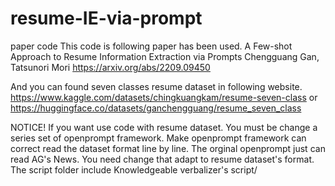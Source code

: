 # resume-IE-via-prompt
paper code
This code is following paper has been used.
A Few-shot Approach to Resume Information Extraction via Prompts
Chengguang Gan, Tatsunori Mori
https://arxiv.org/abs/2209.09450

And you can found seven classes resume dataset in following website.
https://www.kaggle.com/datasets/chingkuangkam/resume-seven-class or 
https://huggingface.co/datasets/ganchengguang/resume_seven_class

NOTICE! If you want use code with resume dataset. You must be change a series set of openprompt framework. Make openprompt framework can correct read the dataset format line by line. The orginal openprompt just can read AG's News. You need change that adapt to resume dataset's format.
The script folder include Knowledgeable verbalizer's script/
